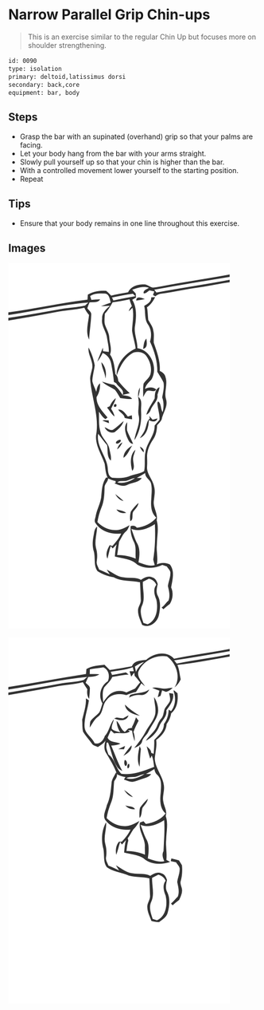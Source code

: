 # Narrow Parallel Grip Chin-ups
> This is an exercise similar to the regular Chin Up but focuses more on shoulder strengthening.

``` 
id: 0090 
type: isolation 
primary: deltoid,latissimus dorsi 
secondary: back,core 
equipment: bar, body 
``` 

## Steps

 - Grasp the bar with an supinated (overhand) grip so that your palms are facing.
 - Let your body hang from the bar with your arms straight.
 - Slowly pull yourself up so that your chin is higher than the bar.
 - With a controlled movement lower yourself to the starting position.
 - Repeat

## Tips

 - Ensure that your body remains in one line throughout this exercise.

## Images

![](./../svg/0090-relaxation.svg)

![](./../svg/0090-tension.svg)
